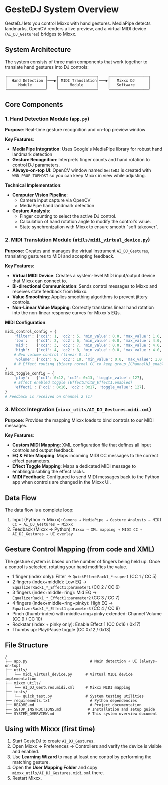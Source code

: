 # GesteDJ System Overview

GesteDJ lets you control Mixxx with hand gestures. MediaPipe detects landmarks, OpenCV renders a live preview, and a virtual MIDI device (`AI_DJ_Gestures`) bridges to Mixxx.

## System Architecture

The system consists of three main components that work together to translate hand gestures into DJ controls:
 
```
┌─────────────────┐    ┌─────────────────┐    ┌─────────────────┐
│  Hand Detection │───▶│ MIDI Translation│───▶│   Mixxx DJ      │
│     Module      │    │     Module      │    │   Software      │
└─────────────────┘    └─────────────────┘    └─────────────────┘
```

## Core Components

### 1. Hand Detection Module (`app.py`)

**Purpose**: Real-time gesture recognition and on-top preview window

**Key Features**:
- **MediaPipe Integration**: Uses Google's MediaPipe library for robust hand landmark detection
- **Gesture Recognition**: Interprets finger counts and hand rotation to control DJ parameters.
- **Always-on-top UI**: OpenCV window named `GesteDJ` is created with `WND_PROP_TOPMOST` so you can keep Mixxx in view while adjusting.

**Technical Implementation**:
- **Computer Vision Pipeline**:
  - Camera input capture via OpenCV
  - MediaPipe hand landmark detection
- **Gesture Analysis**:
  - Finger counting to select the active DJ control.
  - Calculation of hand rotation angle to modify the control's value.
  - State synchronization with Mixxx to ensure smooth "soft takeover".

### 2. MIDI Translation Module (`utils/midi_virtual_device.py`)

**Purpose**: Creates and manages the virtual instrument `AI_DJ_Gestures`, translating gestures to MIDI and accepting feedback.

**Key Features**:
- **Virtual MIDI Device**: Creates a system-level MIDI input/output device that Mixxx can connect to.
- **Bi-directional Communication**: Sends control messages to Mixxx and receives state feedback from Mixxx.
- **Value Smoothing**: Applies smoothing algorithms to prevent jittery controls.
- **Non-Linear Value Mapping**: Correctly translates linear hand rotation into the non-linear response curves for Mixxx's EQs.

**MIDI Configuration**:
```python
midi_control_config = {
    'filter': {'cc1': 1, 'cc2': 5, 'min_value': 0.0, 'max_value': 1.0, 'default': 0.5},
    'low':    {'cc1': 2, 'cc2': 6, 'min_value': 0.0, 'max_value': 4.0, 'default': 1.0},
    'mid':    {'cc1': 3, 'cc2': 7, 'min_value': 0.0, 'max_value': 4.0, 'default': 1.0},
    'high':   {'cc1': 4, 'cc2': 8, 'min_value': 0.0, 'max_value': 4.0, 'default': 1.0},
    # New volume control (linear 0..1)
    'volume': {'cc1': 9, 'cc2': 10, 'min_value': 0.0, 'max_value': 1.0, 'default': 0.5},
    # # Effect routing (binary normal CC to keep group_[ChannelN]_enable ON)
}
midi_toggle_config = {
    'play':   {'cc1': 0x12, 'cc2': 0x13, 'toggle_value': 127},
    # Effect enabled toggle (EffectUnitN_Effect1.enabled)
    'effect1': {'cc1': 0x16, 'cc2': 0x17, 'toggle_value': 127},
}
# Feedback is received on Channel 2 (1)
```

### 3. Mixxx Integration (`mixxx_utils/AI_DJ_Gestures.midi.xml`)

**Purpose**: Provides the mapping Mixxx loads to bind controls to our MIDI messages.

**Key Features**:
- **Custom MIDI Mapping**: XML configuration file that defines all input controls and output feedback.
- **EQ & Filter Mapping**: Maps incoming MIDI CC messages to the correct effect parameters.
- **Effect Toggle Mapping**: Maps a dedicated MIDI message to enabling/disabling the effect racks.
- **MIDI Feedback**: Configured to send MIDI messages back to the Python app when controls are changed in the Mixxx UI.

## Data Flow

The data flow is a complete loop:

1.  Input (Python → Mixxx): `Camera → MediaPipe → Gesture Analysis → MIDI CC → AI_DJ_Gestures → Mixxx`
2.  Feedback (Mixxx → Python): `Mixxx → XML mapping → MIDI CC → AI_DJ_Gestures → UI overlay`

## Gesture Control Mapping (from code and XML)

The gesture system is based on the number of fingers being held up. Once a control is selected, rotating your hand modifies the value.

-   1 finger (index only): Filter → `QuickEffectRack1_*:super1` (CC 1 / CC 5)
-   2 fingers (index+middle): Low EQ → `EqualizerRack1_*_Effect1:parameter1` (CC 2 / CC 6)
-   3 fingers (index+middle+ring): Mid EQ → `EqualizerRack1_*_Effect1:parameter2` (CC 3 / CC 7)
-   4 fingers (index+middle+ring+pinky): High EQ → `EqualizerRack1_*_Effect1:parameter3` (CC 4 / CC 8)
-   Pinch (thumb–index) with middle+ring+pinky extended: Channel Volume (CC 9 / CC 10)
-   Rockstar (index + pinky only): Enable Effect 1 (CC 0x16 / 0x17)
-   Thumbs up: Play/Pause toggle (CC 0x12 / 0x13)

## File Structure

```
/
├── app.py                            # Main detection + UI (always-on-top)
├── utils/
│   └── midi_virtual_device.py      # Virtual MIDI device implementation
├── mixxx_utils/
│   └── AI_DJ_Gestures.midi.xml     # Mixxx MIDI mapping
├── tests/
│   └── quick_test.py               # System testing utilities
├── requirements.txt                  # Python dependencies
├── README.md                         # Project documentation
├── SETUP_INSTRUCTIONS.md            # Installation and setup guide
└── SYSTEM_OVERVIEW.md               # This system overview document
```

## Using with Mixxx (first time)
1. Start GesteDJ to create `AI_DJ_Gestures`.
2. Open Mixxx → Preferences → Controllers and verify the device is visible and enabled.
3. Use **Learning Wizard** to map at least one control by performing the matching gesture.
4. Open the **User Mapping Folder** and copy `mixxx_utils/AI_DJ_Gestures.midi.xml` there.
5. Restart Mixxx.

